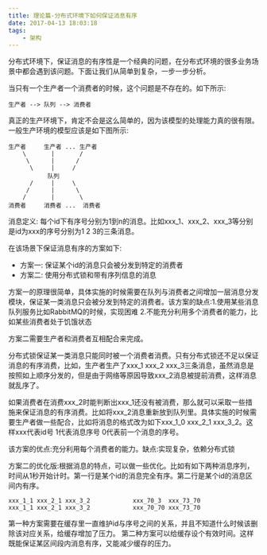 ```yaml
---
title: 理论篇-分布式环境下如何保证消息有序
date: 2017-04-13 18:03:18
tags:
    - 架构
---
```


分布式环境下，保证消息的有序性是一个经典的问题，在分布式环境的很多业务场景中都会遇到该问题。下面让我们从简单到复杂，一步一步分析。

当只有一个生产者一个消费者的时候，这个问题是不存在的。如下所示:

```
生产者 --> 队列 --> 消费者
```

真正的生产环境下，肯定不会是这么简单的，因为该模型的处理能力真的很有限。一般生产环境的模型应该是如下图所示:

```
生产者     生产者 ... 生产者
    \       |       /
     \      |      /
      \     |     /
           队列
      /     |     \
     /      |      \
    /       |       \
消费者     消费者 ...  消费者
```
消息定义: 每个id下有序号分别为1到n的消息。比如xxx\_1、xxx\_2、xxx\_3等分别是id为xxx的序号分别为1 2 3的三条消息。

在该场景下保证消息有序的方案如下:

* 方案一: 保证某个id的消息只会被分发到特定的消费者
* 方案二: 使用分布式锁和带有序列信息的消息

方案一的原理很简单，具体实施的时候需要在队列与消费者之间增加一层消息分发模块，保证某一类消息只会被分发到特定的消费者。该方案的缺点:1.使用某些消息队列服务比如RabbitMQ的时候，实现困难 2.不能充分利用多个消费者的能力，比如某些消费者处于饥饿状态

方案二需要生产者和消费者互相配合来完成。

分布式锁保证某一类消息只能同时被一个消费者消费。只有分布式锁还不足以保证消息的有序消费，比如，生产者生产了xxx\_1 xxx\_2 xxx\_3三条消息，虽然消息是按照如上顺序分发的，但是由于网络等原因导致xxx\_2消息被提前消费，这样消息就乱序了。

如果消费者在消费xxx\_2时能判断出xxx_1还没有被消费，那么就可以采取一些措施来保证消息的有序消费。比如将xxx\_2消息重新放到队列里。具体实施的时候需要生产者做一些配合，比如将消息的格式改为如下xxx\_1\_0 xxx\_2\_1 xxx\_3\_2。这样xxx代表id号 1代表消息序号 0代表前一个消息的序号。

该方案的优点:充分利用每个消费者的能力。缺点:实现复杂，依赖分布式锁

方案二的优化版:根据消息的特点，可以做一些优化。比如有如下两种消息序列，时间从1秒开始计时。第一行是某个id的消息完全有序。第二行是某个id的消息区间内有序。

```
xxx_1_1 xxx_2_1 xxx_3_2            xxx_70_3  xxx_73_70
xxx_1_1 xxx_2_1 xxx_3_2            xxx_70_70 xxx_73_70
```
第一种方案需要在缓存里一直维护id与序号之间的关系，并且不知道什么时候该删除该对应关系，给缓存增加了压力。
第二种方案可以给缓存设个有效时间。这样既能保证某区间段内消息有序，又能减少缓存的压力。